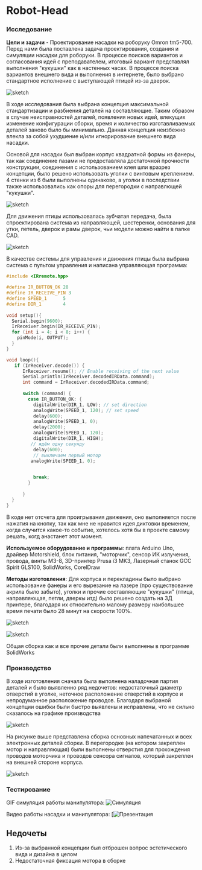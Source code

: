 # Robot-Head
### Исследование
**Цели и задачи** - Проектирование насадки на роборуку Omron tm5-700.
Перед нами была поставлена задача проектирования, создания и симуляции насадки для роборуки. В процессе поисков вариантов и согласования идей с преподавателем, итоговый вариант представлял выполнения "кукушки" как в настенных часах. В процессе поиска вариантов внешнего вида и выполнения в интернете, было выбрано стандартное исполнение с выступающей птицей из-за дверок.

![sketch](Image/примеркукушки.jpg)

В ходе исследования была выбрана концепция максимальной стандартизации и разбиения деталей на составляющие. Таким образом в случае неисправностей деталей, появления новых идей, влекущих изменение конфигурации сборки, время и количество изготавливаемых деталей заново было бы минимально. Данная концепция неизбежно влекла за собой ухудшение и/или игнорирование внешнего вида насадки.

Основой для насадки был выбран корпус квадратной формы из фанеры, так как соединение пазами не предоставляла достаточной прочности конструкции, соединения с использованием клея шли вразрез концепции, было решено использовать уголки с винтовым креплением. 4 стенки из 6 были выполнены одинаково, а уголки в последствии также использовались как опоры для перегородки с направлющей "кукушки".

![sketch](Image/корпуссуголками.jpg)

Для движения птицы использовалась зубчатая передача, была спроектирована система из направляющей, шестеренки, основания для утки, петель, дверок и рамы дверок, чьи модели можно найти в папке CAD.

![sketch](Image/фигурыпринтера.jpg)

В качестве системы для управления и движения птицы была выбрана система с пультом управления и написана управляющая программа:

```C++
#include <IRremote.hpp>

#define IR_BUTTON_OK 28
#define IR_RECEIVE_PIN 3
#define SPEED_1      5 
#define DIR_1        4
 
void setup(){
  Serial.begin(9600);
  IrReceiver.begin(IR_RECEIVE_PIN);
  for (int i = 4; i < 8; i++) {     
    pinMode(i, OUTPUT);
  }
}

void loop(){
   if (IrReceiver.decode()) {
      IrReceiver.resume(); // Enable receiving of the next value
      Serial.println(IrReceiver.decodedIRData.command);
      int command = IrReceiver.decodedIRData.command;
      
      switch (command) {
        case IR_BUTTON_OK: {
          digitalWrite(DIR_1, LOW); // set direction
          analogWrite(SPEED_1, 120); // set speed
          delay(600);
          analogWrite(SPEED_1, 0);
          delay(2000);
          analogWrite(SPEED_1, 120);
          digitalWrite(DIR_1, HIGH);
         // ждём одну секунду
          delay(600);
          // выключаем первый мотор
         analogWrite(SPEED_1, 0);

          
          break;
        }
      
      }
  }
}
```

В коде нет отсчета для проигрывания движения, оно выполняется после нажатия на кнопку, так как мне не нравится идея диктовки временем, когда случится какое-то событие, хотелось хотя бы в проекте самому решать, когд анастанет этот момент.

**Используемое оборудование и программы**: плата Arduino Uno, драйвер Motorshield, блок питания, "моторчик", сенсор ИК излучения, провода, винты М3-8, 3D-принтер Prusa i3 MK3, Лазерный станок GCC Spirit GLS100,  SolidWorks, CorelDraw

**Методы изготовления**: Для корпуса и перекладины было выбрано использование фанеры и его вырезание на лазере (про существование акрила было забыто), уголки и прочие составляющие "кукушки" (птица, направляющая, петли, дверкы итд) было решено создать на 3Д принтере, благодаря их относительно малому размеру наибольшее время печати было 28 минут на скорости 100%.

![sketch](Image/фанера.jpg)

![sketch](Image/принтер.jpg)

Общая сборка как и все прочие детали были выполнены в программе SolidWorks

### Производство
В ходе изготовления сначала была выполнена наладочная партия деталей и было выявленно ряд недочетов: недостаточный диаметр отверстий в уголке, неточное расположение отверстий в корпусе и непродуманное расположение проводов. Благодаря выбраной концепции ошибки были быстро выявлены и исправлены, что не сильно сказалось на графике производства

![sketch](Image/впроцессе.jpg)

На рисунке выше представлена сборка основных напечатанных и всех электронных деталей сборки. В перегородке (на котором закреплен мотор и направляющая) были выполнены отверстия для прохождения проводов моторчика и проводов сенсора сигналов, который закреплен на внешней стороне корпуса.

![sketch](Image/окончательныйвид.jpg)

### Тестирование

GIF симуляция работы манипулятора:
![Симуляция](Image/Robot.gif)

Видео работы насадки и манипулятора:
[![Презентация](https://github.com/Alberyn/Robot-Head/assets/78211591/9629cb8c-3e5f-403e-9031-26f50162d44c)

## Недочеты
1) Из-за выбранной концепции был отброшен вопрос эстетического вида и дизайна в целом
2) Недостаточная фиксация мотора в сборке
